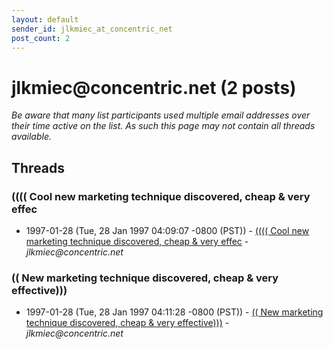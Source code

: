 ```yaml
---
layout: default
sender_id: jlkmiec_at_concentric_net
post_count: 2
---
```


# jlkmiec<span>@</span>concentric.net (2 posts)

_Be aware that many list participants used multiple email addresses over their time active on the list. As such this page may not contain all threads available._

## Threads

### (((( Cool new marketing technique discovered, cheap & very effec
+ 1997-01-28 (Tue, 28 Jan 1997 04:09:07 -0800 (PST)) - [(((( Cool new marketing technique discovered, cheap & very effec](/archive/1997/01/53dc2b0eb6188c19deeb9cb1dc912d81b66f2224b7b2f714fe96b422e5d28294) - _jlkmiec@concentric.net_

### (( New marketing technique discovered, cheap & very effective)))
+ 1997-01-28 (Tue, 28 Jan 1997 04:11:28 -0800 (PST)) - [(( New marketing technique discovered, cheap & very effective)))](/archive/1997/01/f306892786218999574bac9bfc50483f522b087728f9b9545ab4fa751dffb5c9) - _jlkmiec@concentric.net_

